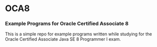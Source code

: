 # OCA8
### Example Programs for Oracle Certified Associate 8
This is a simple repo for example programs written while studying for the Oracle Certified Associate Java SE 8 Programmer I exam.

